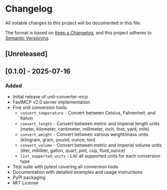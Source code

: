 # Changelog

All notable changes to this project will be documented in this file.

The format is based on [Keep a Changelog](https://keepachangelog.com/en/1.0.0/),
and this project adheres to [Semantic Versioning](https://semver.org/spec/v2.0.0.html).

## [Unreleased]

## [0.1.0] - 2025-07-16

### Added
- Initial release of unit-converter-mcp
- FastMCP v2.0 server implementation
- Five unit conversion tools:
  - `convert_temperature` - Convert between Celsius, Fahrenheit, and Kelvin
  - `convert_length` - Convert between metric and imperial length units (meter, kilometer, centimeter, millimeter, inch, foot, yard, mile)
  - `convert_weight` - Convert between various weight/mass units (kilogram, gram, pound, ounce, ton)
  - `convert_volume` - Convert between metric and imperial volume units (liter, milliliter, gallon, quart, pint, cup, fluid_ounce)
  - `list_supported_units` - List all supported units for each conversion type
- Test suite with pytest covering all conversion tools
- Documentation with detailed examples and usage instructions
- PyPI packaging
- MIT License

